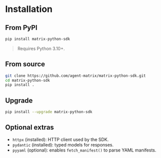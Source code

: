 # Installation

## From PyPI

```bash
pip install matrix-python-sdk
```

> Requires Python 3.10+.

## From source

```bash
git clone https://github.com/agent-matrix/matrix-python-sdk.git
cd matrix-python-sdk
pip install .
```

## Upgrade

```bash
pip install --upgrade matrix-python-sdk
```

## Optional extras

* `httpx` (installed): HTTP client used by the SDK.
* `pydantic` (installed): typed models for responses.
* `pyyaml` (optional): enables `fetch_manifest()` to parse YAML manifests.